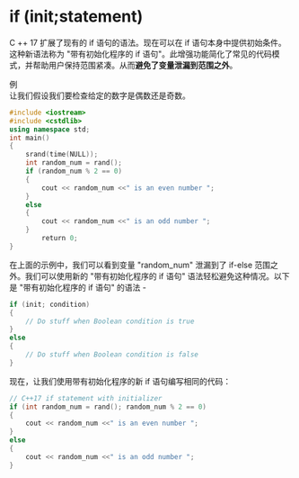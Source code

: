 # if (init;statement)
C ++ 17 扩展了现有的 if 语句的语法。现在可以在 if 语句本身中提供初始条件。这种新语法称为 "带有初始化程序的 if 语句"。此增强功能简化了常见的代码模式，并帮助用户保持范围紧凑。从而**避免了变量泄漏到范围之外**。

例   
让我们假设我们要检查给定的数字是偶数还是奇数。
```c++
#include <iostream>
#include <cstdlib>
using namespace std; 
int main() 
{  
    srand(time(NULL));  
    int random_num = rand();
    if (random_num % 2 == 0) 
    {    
        cout << random_num <<" is an even number ";  
    } 
    else
    {   
        cout << random_num <<" is an odd number "; 
    } 
        return 0; 
}
```

在上面的示例中，我们可以看到变量 "random_num" 泄漏到了 if-else 范围之外。我们可以使用新的 "带有初始化程序的 if 语句" 语法轻松避免这种情况。以下是 "带有初始化程序的 if 语句" 的语法 -
```c++
if (init; condition) 
{  
    // Do stuff when Boolean condition is true
}
else
{  
    // Do stuff when Boolean condition is false
}
```

现在，让我们使用带有初始化程序的新 if 语句编写相同的代码：
 
```c++
// C++17 if statement with initializer 
if (int random_num = rand(); random_num % 2 == 0) 
{    
    cout << random_num <<" is an even number ";  
} 
else
{   
    cout << random_num <<" is an odd number "; 
}
```